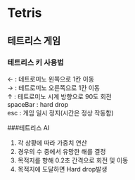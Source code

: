 # Tetris
## 테트리스 게임



### 테트리스 키 사용법

← : 테트로미노 왼쪽으로 1칸 이동  
→ : 테트로미노 오른쪽으로 1칸 이동  
↑ : 테트로미노 시계 방향으로 90도 회전  
spaceBar : hard drop   
esc : 게임 일시 정지(시간은 정상 작동함)

###테트리스 AI
1. 각 상황에 따라 가중치 연산
2. 경우의 수 중에서 유망한 해를 결정
3. 목적지를 향해 0.2초 간격으로 회전 및 이동
4. 목적지에 도달하면 Hard drop발생
